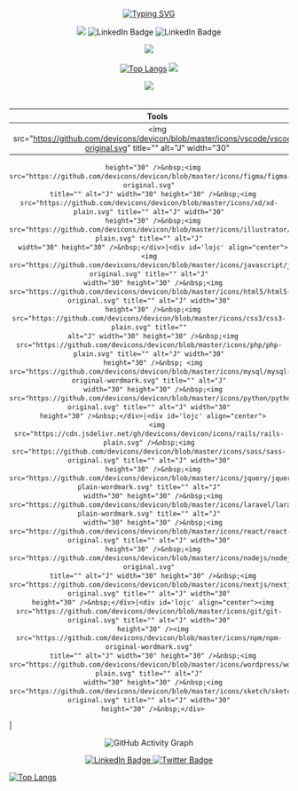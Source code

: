 <div id="badges" align="center">

  [![Typing
  SVG](https://readme-typing-svg.herokuapp.com?color=63CF15&lines=If+you+fail+to+plan+you+plan+to+fail)](https://git.io/typing-svg)

</div>

<div id="badges" align="center">


  ![](https://komarev.com/ghpvc/?username=Ahmed-dev-dragon)
  <img src="https://img.shields.io/github/followers/jluisdeveloper?label=Follow" alt="LinkedIn Badge" />
  <img src="https://img.shields.io/github/stars/jluisdeveloper?affiliations=OWNER%2CCOLLABORATOR"
    alt="LinkedIn Badge" />

</div>

<div id="header" align="center">
  <a href="yhttps://github.com/jluisdeveloper/">
    <img src="https://developers.giphy.com/branch/master/static/api-512d36c09662682717108a38bbb5c57d.gif" width="480" />
  </a>
</div>



<div align="center">

  [![Top
  Langs](https://github-readme-stats.vercel.app/api/top-langs/?username=jluisdeveloper&layout=compact&hide=html,hack,css&theme=gotham)](https://github.com/jluisdeveloper)
  <img height=' 165px'
    src="https://github-readme-stats.vercel.app/api?username=jluisdeveloper&show_icons=true&theme=gotham&count_private=true">
</div>




<div align="center">
  <img src="https://github-profile-trophy.vercel.app/?username=jluisdeveloper&column=7&theme=onedark" />
</div>
<br>

<div id='lojc' align="center">

  | Tools | Languages | Frameworks | Technologies |
  |---|---|---|---|
  |<div id='lojc' align="center"><img src="https://github.com/devicons/devicon/blob/master/icons/vscode/vscode-original.svg" title="" alt="J" width="30"
      height="30" />&nbsp;<img src="https://github.com/devicons/devicon/blob/master/icons/figma/figma-original.svg"
      title="" alt="J" width="30" height="30" />&nbsp;<img src="https://github.com/devicons/devicon/blob/master/icons/xd/xd-plain.svg" title="" alt="J" width="30"
      height="30" />&nbsp;<img src="https://github.com/devicons/devicon/blob/master/icons/illustrator/illustrator-plain.svg" title="" alt="J"
      width="30" height="30" />&nbsp;</div>|<div id='lojc' align="center"><img src="https://github.com/devicons/devicon/blob/master/icons/javascript/javascript-original.svg" title="" alt="J"
      width="30" height="30" />&nbsp;<img src="https://github.com/devicons/devicon/blob/master/icons/html5/html5-original.svg" title="" alt="J" width="30"
      height="30" />&nbsp;<img src="https://github.com/devicons/devicon/blob/master/icons/css3/css3-plain.svg" title=""
      alt="J" width="30" height="30" />&nbsp;<img src="https://github.com/devicons/devicon/blob/master/icons/php/php-plain.svg" title="" alt="J" width="30"
      height="30" />&nbsp; <img src="https://github.com/devicons/devicon/blob/master/icons/mysql/mysql-original-wordmark.svg" title="" alt="J"
      width="30" height="30" />&nbsp;<img src="https://github.com/devicons/devicon/blob/master/icons/python/python-original.svg" title="" alt="J" width="30"
      height="30" />&nbsp;</div>|<div id='lojc' align="center">
        <img src="https://cdn.jsdelivr.net/gh/devicons/devicon/icons/rails/rails-plain.svg" />&nbsp;<img src="https://github.com/devicons/devicon/blob/master/icons/sass/sass-original.svg" title="" alt="J" width="30"
      height="30" />&nbsp;<img src="https://github.com/devicons/devicon/blob/master/icons/jquery/jquery-plain-wordmark.svg" title="" alt="J"
      width="30" height="30" />&nbsp;<img src="https://github.com/devicons/devicon/blob/master/icons/laravel/laravel-plain-wordmark.svg" title="" alt="J"
      width="30" height="30" />&nbsp;<img src="https://github.com/devicons/devicon/blob/master/icons/react/react-original.svg" title="" alt="J" width="30"
      height="30" />&nbsp;<img src="https://github.com/devicons/devicon/blob/master/icons/nodejs/nodejs-original.svg"
      title="" alt="J" width="30" height="30" />&nbsp;<img src="https://github.com/devicons/devicon/blob/master/icons/nextjs/nextjs-original.svg" title="" alt="J" width="30"
      height="30" />&nbsp;</div>|<div id='lojc' align="center"><img src="https://github.com/devicons/devicon/blob/master/icons/git/git-original.svg" title="" alt="J" width="30"
      height="30" /><img src="https://github.com/devicons/devicon/blob/master/icons/npm/npm-original-wordmark.svg"
      title="" alt="J" width="30" height="30" />&nbsp;<img src="https://github.com/devicons/devicon/blob/master/icons/wordpress/wordpress-plain.svg" title="" alt="J"
      width="30" height="30" />&nbsp;<img src="https://github.com/devicons/devicon/blob/master/icons/sketch/sketch-original.svg" title="" alt="J" width="30"
      height="30" />&nbsp;</div>
</div>|














































<div id="badges" align="center">

  ![GitHub Activity
  Graph](https://activity-graph.herokuapp.com/graph?username=jluisdeveloper&bg_color=333333&color=00ffff&line=00ffff&point=ffffff&area=true&hide_border=false)

</div>






<div id="badges" align="center">
  <a href="https://www.linkedin.com/in/jorge-huanca-15625b163/">
    <img src="https://img.shields.io/badge/LinkedIn-blue?style=for-the-badge&logo=linkedin&logoColor=white"
      alt="LinkedIn Badge" />
  </a>
  <a href="https://github.com/jluisdeveloper/">
    <img src="https://img.shields.io/badge/reddit-red?style=for-the-badge&logo=reddit&logoColor=white"
      alt="Twitter Badge" />
  </a>
</div>




[![Top
Langs](https://github-readme-stats.vercel.app/api/top-langs/?username=jluisdeveloper&layout=compact)](https://github.com/jluisdeveloper)
